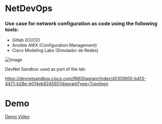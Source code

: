 # NetDevOps

### Use case for network configuration as code using the following tools:

- Gitlab (CI/CD)
- Ansible AWX (Configuration Management)
- Cisco Modeling Labs (Simulador de Redes)

![image](https://github.com/dugodoy/netdevops/assets/74388944/5586fa79-82da-4db2-93e6-2fbd6caf972a)

DevNet Sandbox used as part of the lab: 

https://devnetsandbox.cisco.com/RM/Diagram/Index/45100600-b413-4471-b28e-b014eb824555?diagramType=Topology

# Demo

[Demo Video](https://youtu.be/zsQCerkV2hg)
